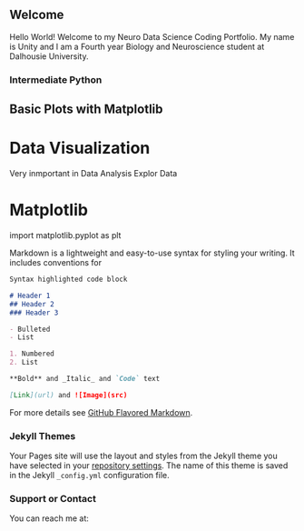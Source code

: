 ## Welcome 

Hello World! Welcome to my Neuro Data Science Coding Portfolio. My name is Unity and I am a Fourth year Biology and Neuroscience student at Dalhousie University. 


### Intermediate Python
## Basic Plots with Matplotlib

# Data Visualization
Very inmportant in Data Analysis
Explor Data

# Matplotlib
import matplotlib.pyplot as plt

Markdown is a lightweight and easy-to-use syntax for styling your writing. It includes conventions for

```markdown
Syntax highlighted code block

# Header 1
## Header 2
### Header 3

- Bulleted
- List

1. Numbered
2. List

**Bold** and _Italic_ and `Code` text

[Link](url) and ![Image](src)
```

For more details see [GitHub Flavored Markdown](https://guides.github.com/features/mastering-markdown/).

### Jekyll Themes

Your Pages site will use the layout and styles from the Jekyll theme you have selected in your [repository settings](https://github.com/un782357/un782357.github.io/settings). The name of this theme is saved in the Jekyll `_config.yml` configuration file.

### Support or Contact

You can reach me at: 
